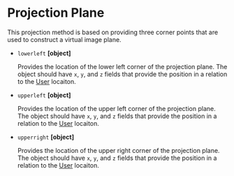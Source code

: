 # Projection Plane
This projection method is based on providing three corner points that are used to construct a virtual image plane.

- `lowerleft` **[object]**

  Provides the location of the lower left corner of the projection plane. The object should have `x`, `y`, and `z` fields that provide the position in a relation to the [User](../user) locaiton.

- `upperleft` **[object]**

  Provides the location of the upper left corner of the projection plane. The object should have `x`, `y`, and `z` fields that provide the position in a relation to the [User](../user) locaiton.

- `upperright` **[object]**

  Provides the location of the upper right corner of the projection plane. The object should have `x`, `y`, and `z` fields that provide the position in a relation to the [User](../user) locaiton.
